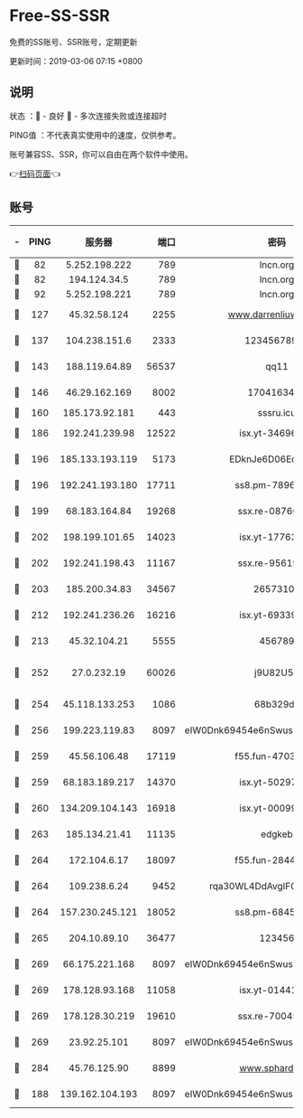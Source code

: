 # Free-SS-SSR

免费的SS账号、SSR账号，定期更新

更新时间：2019-03-06 07:15 +0800

## 说明

状态     ：🙂 - 良好 🙁 - 多次连接失败或连接超时

PING值   ：不代表真实使用中的速度，仅供参考。

账号兼容SS、SSR，你可以自由在两个软件中使用。

👉[扫码页面](https://liesauer.github.io/free-ss-ssr.github.io/)👈

## 账号

|-|PING|服务器|端口|密码|加密方式|区域|
|:----:|:----:|:-----:|-----:|:----:|:----:|:----:|
|🙂|82|5.252.198.222|789|lncn.org|rc4|JP|
|🙂|82|194.124.34.5|789|lncn.org|rc4|JP|
|🙂|92|5.252.198.221|789|lncn.org|rc4|JP|
|🙂|127|45.32.58.124|2255|www.darrenliuwei.com|aes-256-cfb|JP|
|🙂|137|104.238.151.6|2333|12345678900|aes-256-cfb|JP|
|🙂|143|188.119.64.89|56537|qq11|aes-256-cfb|RU|
|🙂|146|46.29.162.169|8002|1704163453|aes-256-cfb|RU|
|🙂|160|185.173.92.181|443|sssru.icu|rc4-md5|RU|
|🙂|186|192.241.239.98|12522|isx.yt-34696326|aes-256-cfb|US|
|🙂|196|185.133.193.119|5173|EDknJe6D06EoWDaw|aes-256-cfb|US|
|🙂|196|192.241.193.180|17711|ss8.pm-78965598|aes-256-cfb|US|
|🙂|199|68.183.164.84|19268|ssx.re-08766670|aes-256-cfb|US|
|🙂|202|198.199.101.65|14023|isx.yt-17763934|aes-256-cfb|US|
|🙂|202|192.241.198.43|11167|ssx.re-95619566|aes-256-cfb|US|
|🙂|203|185.200.34.83|34567|26573106|aes-256-cfb|US|
|🙂|212|192.241.236.26|16216|isx.yt-69339044|aes-256-cfb|US|
|🙂|213|45.32.104.21|5555|456789|aes-256-cfb|SG|
|🙂|252|27.0.232.19|60026|j9U82U53|xchacha20-ietf-poly1305|HK|
|🙂|254|45.118.133.253|1086|68b329da|aes-256-cfb|SG|
|🙂|256|199.223.119.83|8097|eIW0Dnk69454e6nSwuspv9DmS201tQ0D|aes-256-cfb|US|
|🙂|259|45.56.106.48|17119|f55.fun-47038034|aes-256-cfb|US|
|🙂|259|68.183.189.217|14370|isx.yt-50297901|aes-256-cfb|SG|
|🙂|260|134.209.104.143|16918|isx.yt-00099040|aes-256-cfb|SG|
|🙂|263|185.134.21.41|11135|edgkeb|aes-256-cfb|GB|
|🙂|264|172.104.6.17|18097|f55.fun-28441819|aes-256-cfb|US|
|🙂|264|109.238.6.24|9452|rqa30WL4DdAvgIFG6Fs3znzTa|aes-256-cfb|FR|
|🙂|264|157.230.245.121|18052|ss8.pm-68457462|aes-256-cfb|SG|
|🙂|265|204.10.89.10|36477|123456|aes-256-cfb|US|
|🙂|269|66.175.221.168|8097|eIW0Dnk69454e6nSwuspv9DmS201tQ0D|aes-256-cfb|US|
|🙂|269|178.128.93.168|11058|isx.yt-01441117|aes-256-cfb|SG|
|🙂|269|178.128.30.219|19610|ssx.re-70045890|aes-256-cfb|SG|
|🙂|269|23.92.25.101|8097|eIW0Dnk69454e6nSwuspv9DmS201tQ0D|aes-256-cfb|US|
|🙂|284|45.76.125.90|8899|www.sphard.com|aes-256-cfb|JP|
|🙂|188|139.162.104.193|8097|eIW0Dnk69454e6nSwuspv9DmS201tQ0D|aes-256-cfb|JP|
